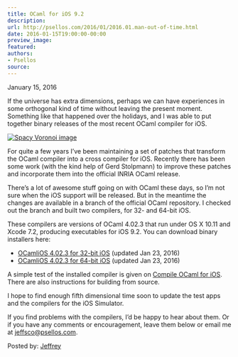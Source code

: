 ```yaml
---
title: OCaml for iOS 9.2
description:
url: http://psellos.com/2016/01/2016.01.man-out-of-time.html
date: 2016-01-15T19:00:00-00:00
preview_image:
featured:
authors:
- Psellos
source:
---
```


<div class="date">January 15, 2016</div>

<p>If the universe has extra dimensions, perhaps we can have experiences in
some orthogonal kind of time without leaving the present moment.
Something like that happened over the holidays, and I was able to put
together binary releases of the most recent OCaml compiler for iOS.</p>

<div class="flowaroundimg" style="margin-top: 1.0em;">
<a href="http://psellos.com/ocaml/compile-to-iphone.html"><img src="http://psellos.com/images/vorobeacon-s35.png" alt="Spacy Voronoi image"/></a>
</div>

<p>For quite a few years I&rsquo;ve been maintaining a set of patches that
transform the OCaml compiler into a cross compiler for iOS. Recently
there has been some work (with the kind help of Gerd Stolpmann) to
improve these patches and incorporate them into the official INRIA OCaml
release.</p>

<p>There&rsquo;s a lot of awesome stuff going on with OCaml these days, so I&rsquo;m
not sure when the iOS support will be released. But in the meantime the
changes are available in a branch of the official OCaml repository. I
checked out the branch and built two compilers, for 32- and 64-bit iOS.</p>

<p>These compilers are versions of OCaml 4.02.3 that run under OS X 10.11
and Xcode 7.2, producing executables for iOS 9.2. You can download
binary installers here:</p>

<ul>
<li><a href="http://psellos.com/pub/ocamlios/OCamliOS32-4.02.3.pkg">OCamliOS 4.02.3 for 32-bit iOS</a> (updated Jan 23, 2016)  </li>
<li><a href="http://psellos.com/pub/ocamlios/OCamliOS64-4.02.3.pkg">OCamliOS 4.02.3 for 64-bit iOS</a> (updated Jan 23, 2016)  </li>
</ul>

<p>A simple test of the installed compiler is given on <a href="http://psellos.com/ocaml/compile-to-iphone.html">Compile OCaml for
iOS</a>. There are also instructions for
building from source.</p>

<p>I hope to find enough fifth dimensional time soon to update the test
apps and the compilers for the iOS Simulator.</p>

<p>If you find problems with the compilers, I&rsquo;d be happy to hear about
them.  Or if you have any comments or encouragement, leave them below or
email me at <a href="mailto:jeffsco@psellos.com">jeffsco@psellos.com</a>.</p>

<p>Posted by: <a href="http://psellos.com/aboutus.html#jeffreya.scofieldphd">Jeffrey</a></p>

<p></p>

